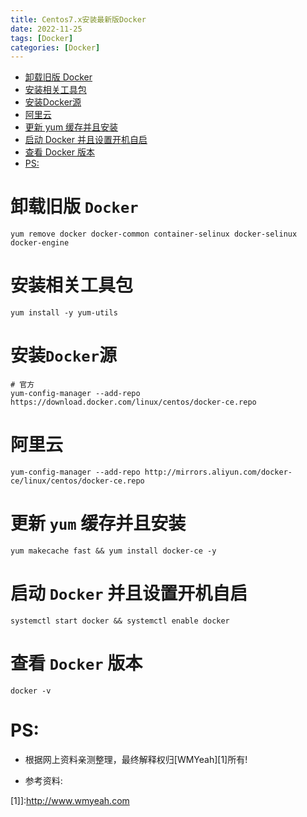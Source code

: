 ```yaml
---
title: Centos7.x安装最新版Docker
date: 2022-11-25
tags: [Docker]
categories: [Docker]
---
```


<!-- TOC -->

- [卸载旧版 Docker](#%E5%8D%B8%E8%BD%BD%E6%97%A7%E7%89%88-docker)
- [安装相关工具包](#%E5%AE%89%E8%A3%85%E7%9B%B8%E5%85%B3%E5%B7%A5%E5%85%B7%E5%8C%85)
- [安装Docker源](#%E5%AE%89%E8%A3%85docker%E6%BA%90)
- [阿里云](#%E9%98%BF%E9%87%8C%E4%BA%91)
- [更新 yum 缓存并且安装](#%E6%9B%B4%E6%96%B0-yum-%E7%BC%93%E5%AD%98%E5%B9%B6%E4%B8%94%E5%AE%89%E8%A3%85)
- [启动 Docker 并且设置开机自启](#%E5%90%AF%E5%8A%A8-docker-%E5%B9%B6%E4%B8%94%E8%AE%BE%E7%BD%AE%E5%BC%80%E6%9C%BA%E8%87%AA%E5%90%AF)
- [查看 Docker 版本](#%E6%9F%A5%E7%9C%8B-docker-%E7%89%88%E6%9C%AC)
- [PS:](#ps)

<!-- /TOC -->


# 卸载旧版 `Docker`
```
yum remove docker docker-common container-selinux docker-selinux docker-engine
```

# 安装相关工具包
```
yum install -y yum-utils
```

# 安装`Docker`源
```
# 官方
yum-config-manager --add-repo https://download.docker.com/linux/centos/docker-ce.repo
```

# 阿里云
```
yum-config-manager --add-repo http://mirrors.aliyun.com/docker-ce/linux/centos/docker-ce.repo
```

# 更新 `yum` 缓存并且安装
```
yum makecache fast && yum install docker-ce -y
```

# 启动 `Docker` 并且设置开机自启
```
systemctl start docker && systemctl enable docker
```

# 查看 `Docker` 版本
```
docker -v
```

# PS:

* 根据网上资料亲测整理，最终解释权归[WMYeah][1]所有!

* 参考资料:


[1]]:http://www.wmyeah.com
